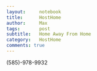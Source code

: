 ```yaml
---
layout:     notebook
title:      HostHome
author:     Max
tags: 		post
subtitle:   Home Away From Home
category:   HostHome 
comments: true
---
```


(585)-978-9932